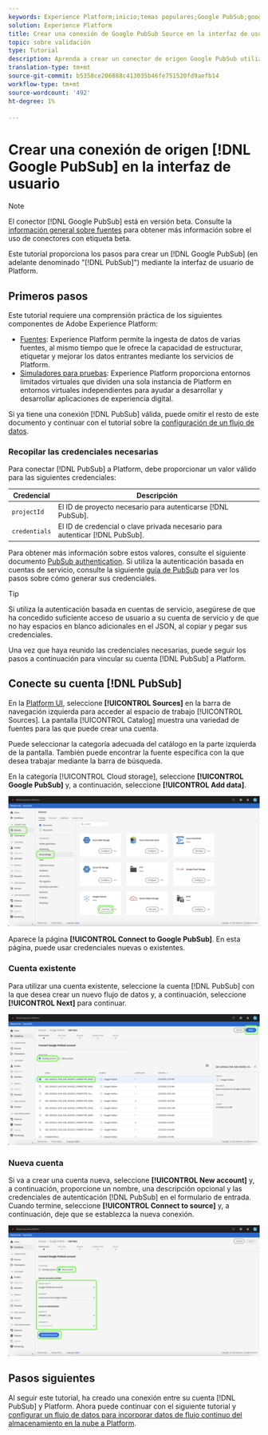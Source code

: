 ```yaml
---
keywords: Experience Platform;inicio;temas populares;Google PubSub;google pubsub
solution: Experience Platform
title: Crear una conexión de Google PubSub Source en la interfaz de usuario
topic: sobre validación
type: Tutorial
description: Aprenda a crear un conector de origen Google PubSub utilizando la interfaz de usuario de Platform.
translation-type: tm+mt
source-git-commit: b5358ce206888c413035b46fe751520fd9aefb14
workflow-type: tm+mt
source-wordcount: '492'
ht-degree: 1%

---
```



# Crear una conexión de origen [!DNL Google PubSub] en la interfaz de usuario

>[!NOTE]
>
> El conector [!DNL Google PubSub] está en versión beta. Consulte la [información general sobre fuentes](../../../../home.md#terms-and-conditions) para obtener más información sobre el uso de conectores con etiqueta beta.

Este tutorial proporciona los pasos para crear un [!DNL Google PubSub] (en adelante denominado &quot;[!DNL PubSub]&quot;) mediante la interfaz de usuario de Platform.

## Primeros pasos

Este tutorial requiere una comprensión práctica de los siguientes componentes de Adobe Experience Platform:

* [Fuentes](../../../../home.md): Experience Platform permite la ingesta de datos de varias fuentes, al mismo tiempo que le ofrece la capacidad de estructurar, etiquetar y mejorar los datos entrantes mediante los servicios de Platform.
* [Simuladores para pruebas](../../../../../sandboxes/home.md): Experience Platform proporciona entornos limitados virtuales que dividen una sola instancia de Platform en entornos virtuales independientes para ayudar a desarrollar y desarrollar aplicaciones de experiencia digital.

Si ya tiene una conexión [!DNL PubSub] válida, puede omitir el resto de este documento y continuar con el tutorial sobre la [configuración de un flujo de datos](../../dataflow/batch/cloud-storage.md).

### Recopilar las credenciales necesarias

Para conectar [!DNL PubSub] a Platform, debe proporcionar un valor válido para las siguientes credenciales:

| Credencial | Descripción |
| ---------- | ----------- |
| `projectId` | El ID de proyecto necesario para autenticarse [!DNL PubSub]. |
| `credentials` | El ID de credencial o clave privada necesario para autenticar [!DNL PubSub]. |

Para obtener más información sobre estos valores, consulte el siguiente documento [PubSub authentication](https://cloud.google.com/pubsub/docs/authentication). Si utiliza la autenticación basada en cuentas de servicio, consulte la siguiente [guía de PubSub](https://cloud.google.com/docs/authentication/production#create_service_account) para ver los pasos sobre cómo generar sus credenciales.

>[!TIP]
>
>Si utiliza la autenticación basada en cuentas de servicio, asegúrese de que ha concedido suficiente acceso de usuario a su cuenta de servicio y de que no hay espacios en blanco adicionales en el JSON, al copiar y pegar sus credenciales.

Una vez que haya reunido las credenciales necesarias, puede seguir los pasos a continuación para vincular su cuenta [!DNL PubSub] a Platform.

## Conecte su cuenta [!DNL PubSub]

En la [Platform UI](https://platform.adobe.com), seleccione **[!UICONTROL Sources]** en la barra de navegación izquierda para acceder al espacio de trabajo [!UICONTROL Sources]. La pantalla [!UICONTROL Catalog] muestra una variedad de fuentes para las que puede crear una cuenta.

Puede seleccionar la categoría adecuada del catálogo en la parte izquierda de la pantalla. También puede encontrar la fuente específica con la que desea trabajar mediante la barra de búsqueda.

En la categoría [!UICONTROL Cloud storage], seleccione **[!UICONTROL Google PubSub]** y, a continuación, seleccione **[!UICONTROL Add data]**.

![catálogo](../../../../images/tutorials/create/google-pubsub/catalog.png)

Aparece la página **[!UICONTROL Connect to Google PubSub]**. En esta página, puede usar credenciales nuevas o existentes.

### Cuenta existente

Para utilizar una cuenta existente, seleccione la cuenta [!DNL PubSub] con la que desea crear un nuevo flujo de datos y, a continuación, seleccione **[!UICONTROL Next]** para continuar.

![existente](../../../../images/tutorials/create/google-pubsub/existing.png)

### Nueva cuenta

Si va a crear una cuenta nueva, seleccione **[!UICONTROL New account]** y, a continuación, proporcione un nombre, una descripción opcional y las credenciales de autenticación [!DNL PubSub] en el formulario de entrada. Cuando termine, seleccione **[!UICONTROL Connect to source]** y, a continuación, deje que se establezca la nueva conexión.

![new](../../../../images/tutorials/create/google-pubsub/new.png)

## Pasos siguientes

Al seguir este tutorial, ha creado una conexión entre su cuenta [!DNL PubSub] y Platform. Ahora puede continuar con el siguiente tutorial y [configurar un flujo de datos para incorporar datos de flujo continuo del almacenamiento en la nube a Platform](../../dataflow/streaming/cloud-storage-streaming.md).
